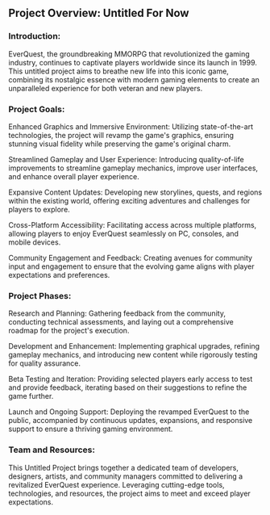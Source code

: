 ## Project Overview: Untitled For Now

### Introduction:

EverQuest, the groundbreaking MMORPG that revolutionized the gaming industry, continues to captivate players worldwide since its launch in 1999. This untitled project aims to breathe new life into this iconic game, combining its nostalgic essence with modern gaming elements to create an unparalleled experience for both veteran and new players.

### Project Goals:

Enhanced Graphics and Immersive Environment: Utilizing state-of-the-art technologies, the project will revamp the game's graphics, ensuring stunning visual fidelity while preserving the game's original charm.

Streamlined Gameplay and User Experience: Introducing quality-of-life improvements to streamline gameplay mechanics, improve user interfaces, and enhance overall player experience.

Expansive Content Updates: Developing new storylines, quests, and regions within the existing world, offering exciting adventures and challenges for players to explore.

Cross-Platform Accessibility: Facilitating access across multiple platforms, allowing players to enjoy EverQuest seamlessly on PC, consoles, and mobile devices.

Community Engagement and Feedback: Creating avenues for community input and engagement to ensure that the evolving game aligns with player expectations and preferences.

### Project Phases:

Research and Planning: Gathering feedback from the community, conducting technical assessments, and laying out a comprehensive roadmap for the project's execution.

Development and Enhancement: Implementing graphical upgrades, refining gameplay mechanics, and introducing new content while rigorously testing for quality assurance.

Beta Testing and Iteration: Providing selected players early access to test and provide feedback, iterating based on their suggestions to refine the game further.

Launch and Ongoing Support: Deploying the revamped EverQuest to the public, accompanied by continuous updates, expansions, and responsive support to ensure a thriving gaming environment.

### Team and Resources:

This Untitled Project brings together a dedicated team of developers, designers, artists, and community managers committed to delivering a revitalized EverQuest experience. Leveraging cutting-edge tools, technologies, and resources, the project aims to meet and exceed player expectations.
